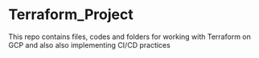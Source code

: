 # Terraform_Project
This repo contains files, codes and folders for working with Terraform on GCP and also also implementing CI/CD practices
